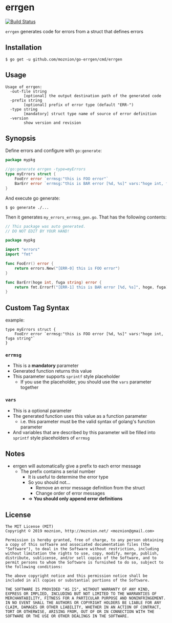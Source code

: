 errgen
==

[![Build Status](https://travis-ci.org/moznion/go-errgen.svg?branch=master)](https://travis-ci.org/moznion/go-errgen)

`errgen` generates code for errors from a struct that defines errors

Installation
--

```shell
$ go get -u github.com/moznion/go-errgen/cmd/errgen
```

Usage
--

```
Usage of errgen:
  -out-file string
        [optional] the output destination path of the generated code
  -prefix string
        [optional] prefix of error type (default "ERR-")
  -type string
        [mandatory] struct type name of source of error definition
  -version
        show version and revision
```

Synopsis
--

Define errors and configure with `go:generate`:

```go
package mypkg

//go:generate errgen -type=myErrors
type myErrors struct {
	FooErr error `errmsg:"this is FOO error"`
	BarErr error `errmsg:"this is BAR error [%d, %s]" vars:"hoge int, fuga string"`
}
```

And execute go generate:

```shell
$ go generate ./...
```

Then it generates `my_errors_errmsg_gen.go`. That has the following contents:

```go
// This package was auto generated.
// DO NOT EDIT BY YOUR HAND!

package mypkg

import "errors"
import "fmt"

func FooErr() error {
	return errors.New("[ERR-0] this is FOO error")
}

func BarErr(hoge int, fuga string) error {
	return fmt.Errorf("[ERR-1] this is BAR error [%d, %s]", hoge, fuga)
}
```

Custom Tag Syntax
--

example:

```
type myErrors struct {
	FooErr error `errmsg:"this is FOO error [%d, %s]" vars:"hoge int, fuga string"`
}
```

### `errmsg`

- This is a __mandatory__ parameter
- Generated function returns this value
- This parameter supports `sprintf` style placeholder
  - If you use the placeholder, you should use the `vars` parameter together

### `vars`

- This is a optional parameter
- The generated function uses this value as a function parameter
  - i.e. this parameter must be the valid syntax of golang's function parameter
- And variables that are described by this parameter will be filled into `sprintf` style placeholders of `errmsg`

Notes
--

- errgen will automatically give a prefix to each error message
  - The prefix contains a serial number
    - It is useful to determine the error type
    - So you should not...
      - Remove an error message definition from the struct
      - Change order of error messages
    - => __You should only append error definitions__

License
--

```
The MIT License (MIT)
Copyright © 2019 moznion, http://moznion.net/ <moznion@gmail.com>

Permission is hereby granted, free of charge, to any person obtaining a copy of this software and associated documentation files (the "Software"), to deal in the Software without restriction, including without limitation the rights to use, copy, modify, merge, publish, distribute, sublicense, and/or sell copies of the Software, and to permit persons to whom the Software is furnished to do so, subject to the following conditions:

The above copyright notice and this permission notice shall be included in all copies or substantial portions of the Software.

THE SOFTWARE IS PROVIDED "AS IS", WITHOUT WARRANTY OF ANY KIND, EXPRESS OR IMPLIED, INCLUDING BUT NOT LIMITED TO THE WARRANTIES OF MERCHANTABILITY, FITNESS FOR A PARTICULAR PURPOSE AND NONINFRINGEMENT. IN NO EVENT SHALL THE AUTHORS OR COPYRIGHT HOLDERS BE LIABLE FOR ANY CLAIM, DAMAGES OR OTHER LIABILITY, WHETHER IN AN ACTION OF CONTRACT, TORT OR OTHERWISE, ARISING FROM, OUT OF OR IN CONNECTION WITH THE SOFTWARE OR THE USE OR OTHER DEALINGS IN THE SOFTWARE.
```

